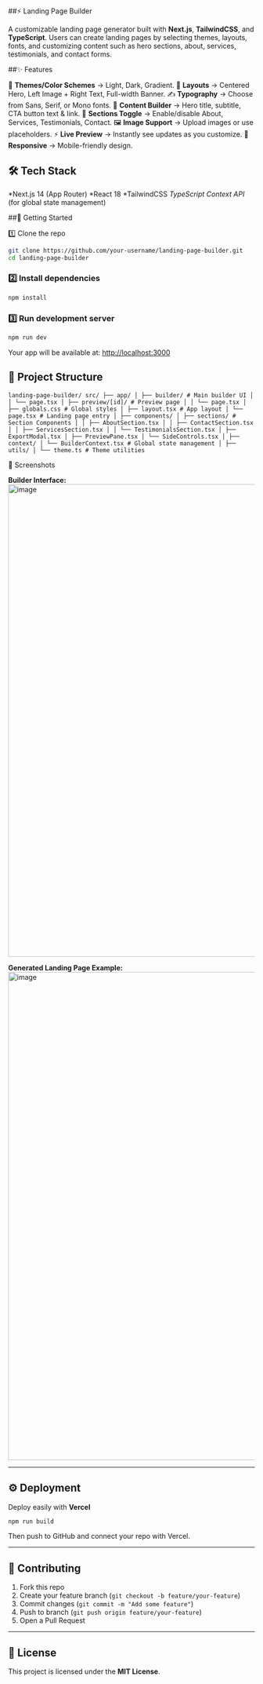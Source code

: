 ##⚡ Landing Page Builder

A customizable landing page generator built with **Next.js**, **TailwindCSS**, and **TypeScript**.
Users can create landing pages by selecting themes, layouts, fonts, and customizing content such as hero sections, about, services, testimonials, and contact forms.


##✨ Features

🎨 **Themes/Color Schemes** → Light, Dark, Gradient.
📐 **Layouts** → Centered Hero, Left Image + Right Text, Full-width Banner.
✍️ **Typography** → Choose from Sans, Serif, or Mono fonts.
📝 **Content Builder** → Hero title, subtitle, CTA button text & link.
 🔀 **Sections Toggle** → Enable/disable About, Services, Testimonials, Contact.
 🖼️ **Image Support** → Upload images or use placeholders.
⚡ **Live Preview** → Instantly see updates as you customize.
📱 **Responsive** → Mobile-friendly design.


## 🛠️ Tech Stack

*Next.js 14 (App Router)
*React 18
*TailwindCSS
*TypeScript
*Context API** (for global state management)


##🚀 Getting Started

 1️⃣ Clone the repo

```bash
git clone https://github.com/your-username/landing-page-builder.git
cd landing-page-builder
```

### 2️⃣ Install dependencies

```bash
npm install
```

### 3️⃣ Run development server

```bash
npm run dev
```

Your app will be available at: [http://localhost:3000](http://localhost:3000)


## 📂 Project Structure

``
landing-page-builder/
src/
├── app/
│ ├── builder/ # Main builder UI
│ │ └── page.tsx
│ ├── preview/[id]/ # Preview page
│ │ └── page.tsx
│ ├── globals.css # Global styles
│ ├── layout.tsx # App layout
│ └── page.tsx # Landing page entry
│
├── components/
│ ├── sections/ # Section Components
│ │ ├── AboutSection.tsx
│ │ ├── ContactSection.tsx
│ │ ├── ServicesSection.tsx
│ │ └── TestimonialsSection.tsx
│ ├── ExportModal.tsx
│ ├── PreviewPane.tsx
│ └── SideControls.tsx
│
├── context/
│ └── BuilderContext.tsx # Global state management
│
├── utils/
│ └── theme.ts # Theme utilities
``

📸 Screenshots

**Builder Interface:**
<img width="1913" height="963" alt="image" src="https://github.com/user-attachments/assets/950162df-e35b-4462-b963-adb00eb76891" />


**Generated Landing Page Example:**
<img width="1920" height="995" alt="image" src="https://github.com/user-attachments/assets/44ce3f73-aaa9-49de-9a3e-134c8b9e26f1" />


---

## ⚙️ Deployment

Deploy easily with **Vercel**

```bash
npm run build
```

Then push to GitHub and connect your repo with Vercel.

---

## 🤝 Contributing

1. Fork this repo
2. Create your feature branch (`git checkout -b feature/your-feature`)
3. Commit changes (`git commit -m "Add some feature"`)
4. Push to branch (`git push origin feature/your-feature`)
5. Open a Pull Request

---

## 📄 License

This project is licensed under the **MIT License**.
